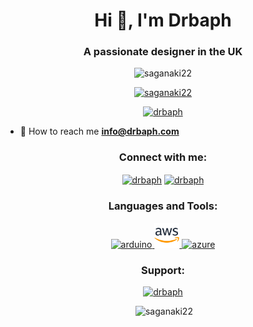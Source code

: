 <h1 align="center">Hi 👋, I'm Drbaph</h1>
<h3 align="center">A passionate designer in the UK</h3>

<p align="center"> <img src="https://komarev.com/ghpvc/?username=saganaki22&label=Profile%20views&color=0e75b6&style=flat" alt="saganaki22" /> </p>

<p align="center"> <a href="https://github.com/ryo-ma/github-profile-trophy"><img src="https://github-profile-trophy.vercel.app/?username=saganaki22" alt="saganaki22" /></a> </p>

<p align="center"> <a href="https://twitter.com/drbaph" target="blank"><img src="https://img.shields.io/twitter/follow/drbaph?logo=twitter&style=for-the-badge" alt="drbaph" /></a> </p>

- 👮 How to reach me **info@drbaph.com**

<h3 align="center">Connect with me:</h3>
<p align="center">
<a href="https://twitter.com/drbaph" target="blank"><img align="center" src="https://raw.githubusercontent.com/rahuldkjain/github-profile-readme-generator/master/src/images/icons/Social/twitter.svg" alt="drbaph" height="30" width="40" /></a>
<a href="https://instagram.com/drbaph" target="blank"><img align="center" src="https://raw.githubusercontent.com/rahuldkjain/github-profile-readme-generator/master/src/images/icons/Social/instagram.svg" alt="drbaph" height="30" width="40" /></a>
</p>

<h3 align="center">Languages and Tools:</h3>
<p align="center"> 
<a href="https://www.arduino.cc/" target="_blank" rel="noreferrer"> <img src="https://cdn.worldvectorlogo.com/logos/arduino-1.svg" alt="arduino" width="40" height="40"/> </a> 
<a href="https://aws.amazon.com" target="_blank" rel="noreferrer"> <img src="https://raw.githubusercontent.com/devicons/devicon/master/icons/amazonwebservices/amazonwebservices-original-wordmark.svg" alt="aws" width="40" height="40"/> </a> 
<a href="https://azure.microsoft.com/en-in/" target="_blank" rel="noreferrer"> <img src="https://www.vectorlogo.zone/logos/microsoft_azure/microsoft_azure-icon.svg" alt="azure" width="40" height="40"/> </a>
<!-- Add more icons here as needed -->
</p>

<h3 align="center">Support:</h3>
<p align="center"><a href="https://ko-fi.com/drbaph"> <img src="https://cdn.ko-fi.com/cdn/kofi3.png?v=3" height="50" width="210" alt="drbaph" /></a></p>

<p align="center">&nbsp;<img src="https://github-readme-stats.vercel.app/api?username=saganaki22&show_icons=true&locale=en" alt="saganaki22" /></p>

